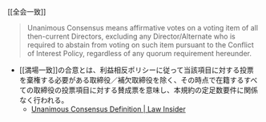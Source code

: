 
[[全会一致]]
> Unanimous Consensus means affirmative votes on a voting item of all then-current Directors, excluding any Director/Alternate who is required to abstain from voting on such item pursuant to the Conflict of Interest Policy, regardless of any quorum requirement hereunder.
- [[満場一致]]の合意とは、利益相反ポリシーに従って当該項目に対する投票を棄権する必要がある取締役／補欠取締役を除く、その時点で在籍するすべての取締役の投票項目に対する賛成票を意味し、本規約の定足数要件に関係なく行われる。
    - [Unanimous Consensus Definition | Law Insider](https://www.lawinsider.com/dictionary/unanimous-consensus)
